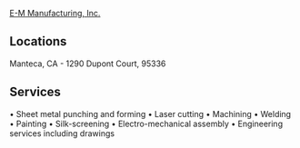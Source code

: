 [E-M Manufacturing, Inc.](http://www.emmanufacturing.com/)

## Locations
Manteca, CA - 1290 Dupont Court, 95336 

## Services
• Sheet metal punching and forming
• Laser cutting
• Machining
• Welding
• Painting
• Silk-screening
• Electro-mechanical assembly
• Engineering services including drawings